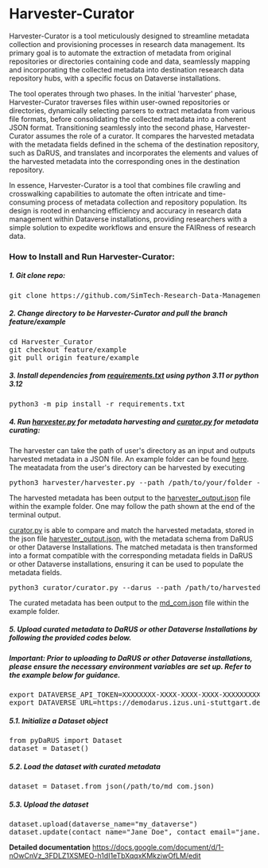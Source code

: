 # Harvester-Curator
Harvester-Curator is a tool meticulously designed to streamline metadata collection and provisioning processes in research data management. Its primary goal is to automate the extraction of metadata from original repositories or directories containing code and data, seamlessly mapping and incorporating the collected metadata into destination research data repository hubs, with a specific focus on Dataverse installations.

The tool operates through two phases. In the initial 'harvester' phase, Harvester-Curator traverses files within user-owned repositories or directories, dynamically selecting parsers to extract metadata from various file formats, before consolidating the collected metadata into a coherent JSON format. Transitioning seamlessly into the second phase, Harvester-Curator assumes the role of a curator. It compares the harvested metadata with the metadata fields defined in the schema of the destination repository, such as DaRUS, and translates and incorporates the elements and values of the harvested metadata into the corresponding ones in the destination repository.

In essence, Harvester-Curator is a tool that combines file crawling and crosswalking capabilities to automate the often intricate and time-consuming process of metadata collection and repository population. Its design is rooted in enhancing efficiency and accuracy in research data management within Dataverse installations, providing researchers with a simple solution to expedite workflows and ensure the FAIRness of research data.

### How to Install and Run Harvester-Curator:
##### 1. Git clone repo:
<pre>
git clone https://github.com/SimTech-Research-Data-Management/Harvester-Curator.git
</pre>

##### 2. Change directory to be Harvester-Curator and pull the branch feature/example
<pre>
cd Harvester_Curator
git checkout feature/example
git pull origin feature/example
</pre>

##### 3. Install dependencies from [requirements.txt](https://github.com/SimTech-Research-Data-Management/Harvester-Curator/blob/feature/example/requirements.txt) using python 3.11 or python 3.12
<pre>
python3 -m pip install -r requirements.txt
</pre> 

##### 4. Run [harvester.py](https://github.com/SimTech-Research-Data-Management/Harvester-Curator/blob/feature/example/harvester/harvester.py) for metadata harvesting and [curator.py](https://github.com/SimTech-Research-Data-Management/Harvester-Curator/blob/feature/example/curator/curator.py) for metadata curating:

The harvester can take the path of user's directory as an input and outputs harvested metadata in a JSON file. An example folder can be found [here](https://github.com/SimTech-Research-Data-Management/Harvester-Curator/blob/feature/example/example/example_input_minimal). The meatadata from the user's directory can be harvested by executing
<pre>
python3 harvester/harvester.py --path /path/to/your/folder -v
</pre>
The harvested metadata has been output to the [harvester_output.json](https://github.com/SimTech-Research-Data-Management/Harvester-Curator/blob/feature/example/example/harvester_output.json) file within the example folder. One may follow the path shown at the end of the terminal output.

[curator.py](https://github.com/SimTech-Research-Data-Management/Harvester-Curator/blob/feature/example/curator/curator.py) is able to compare and match the harvested metadata, stored in the json file [harvester_output.json](https://github.com/SimTech-Research-Data-Management/Harvester-Curator/blob/feature/example/example/harvester_output.json), with the metadata schema from DaRUS or other Dataverse Installations. The matched metadata is then transformed into a format compatible with the corresponding metadata fields in DaRUS or other Dataverse installations, ensuring it can be used to populate the metadata fields.
<pre>
python3 curator/curator.py --darus --path /path/to/harvested_output.json
</pre>
The curated metadata has been output to the [md_com.json](https://github.com/SimTech-Research-Data-Management/Harvester-Curator/blob/feature/example/example/md_com.json) file within the example folder.

##### 5. Upload curated metadata to DaRUS or other Dataverse Installations by following the provided codes below.
##### **Important:** Prior to uploading to DaRUS or other Dataverse installations, please ensure the necessary environment variables are set up. Refer to the example below for guidance.
<pre>
export DATAVERSE_API_TOKEN=XXXXXXXX-XXXX-XXXX-XXXX-XXXXXXXXXXXX >> ~/.bashrc
export DATAVERSE_URL=https://demodarus.izus.uni-stuttgart.de >> ~/.bashrc
</pre>
##### 5.1. Initialize a Dataset object
<pre>
from pyDaRUS import Dataset
dataset = Dataset()
</pre>
##### 5.2. Load the dataset with curated metadata
<pre>
dataset = Dataset.from_json(/path/to/md_com.json)
</pre>
##### 5.3. Upload the dataset
<pre>
dataset.upload(dataverse_name="my_dataverse")
dataset.update(contact_name="Jane Doe", contact_email="jane.doe@example.com")
</pre>

**Detailed documentation** https://docs.google.com/document/d/1-nOwCnVz_3FDLZ1XSMEO-h1dI1eTbXqqxKMkziwOfLM/edit
